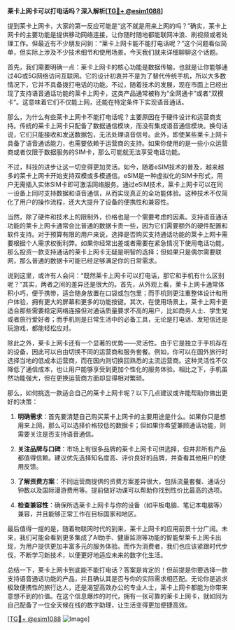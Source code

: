 **莱卡上网卡可以打电话吗？深入解析[[TG💪+ @esim1088](https://t.me/s/esim1088)]**

提到莱卡上网卡，大家的第一反应可能是“这不就是用来上网的吗？”确实，莱卡上网卡的主要功能是提供移动网络连接，让你随时随地都能联网冲浪、刷视频或者处理工作。但最近有不少朋友问到：“莱卡上网卡能不能打电话呢？”这个问题看似简单，但实际上涉及不少技术细节和使用场景。今天我们就来详细聊聊这个话题。

首先，我们需要明确一点：莱卡上网卡的核心功能是数据传输，也就是让你能够通过4G或5G网络访问互联网。它的设计初衷并不是为了替代传统手机，所以大多数情况下，它并不具备拨打电话的功能。不过，随着技术的发展，现在市面上已经出现了支持语音通话功能的莱卡上网卡，这类产品通常被称为“全网通卡”或者“双模卡”。这意味着它们不仅能上网，还能在特定条件下实现语音通话。

那么，为什么有些莱卡上网卡不能打电话呢？主要原因在于硬件设计和运营商支持。传统的莱卡上网卡只配备了数据通信模块，而没有集成语音通信模块。换句话说，它们只能接收和发送数据包，无法处理语音信号。此外，即使某些莱卡上网卡具备了语音通话能力，也需要依赖于运营商的支持。如果你使用的是一些小众运营商或者仅限于数据服务的SIM卡，那么可能就无法享受电话功能。

不过，科技的进步让这一切变得更加灵活。如今，随着eSIM技术的普及，越来越多的莱卡上网卡开始支持双模或多模通信。eSIM是一种虚拟化的SIM卡形式，用户无需插入实体SIM卡即可激活网络服务。通过eSIM技术，莱卡上网卡可以在同一设备上同时支持数据和语音通信，从而实现真正的全功能体验。这种技术不仅简化了用户的操作流程，还大大提升了设备的便携性和兼容性。

当然，除了硬件和技术上的限制外，价格也是一个需要考虑的因素。支持语音通话功能的莱卡上网卡通常会比普通的数据卡贵一些，因为它们需要额外的硬件配置和软件支持。对于预算有限的用户来说，选择是否购买支持通话功能的莱卡上网卡需要根据个人需求权衡利弊。如果你经常出差或者需要在紧急情况下使用电话功能，那么投资一款支持通话的莱卡上网卡无疑是明智的选择；但如果只是偶尔需要联网，那么普通的数据卡可能已经足够满足你的日常需求。

说到这里，或许有人会问：“既然莱卡上网卡可以打电话，那它和手机有什么区别呢？”其实，两者之间的差异还是很大的。首先，从外观上看，莱卡上网卡通常体积小巧，便于携带，适合随身放置在口袋或包包里；而手机则更注重整体设计和用户体验，拥有更大的屏幕和更多的功能按键。其次，在使用场景上，莱卡上网卡更适合那些需要稳定网络连接但对通话质量要求不高的用户，比如商务人士、学生党或者旅行爱好者；而手机则是日常生活中的必备工具，无论是打电话、发短信还是玩游戏，都能轻松应对。

除此之外，莱卡上网卡还有一个显著的优势——灵活性。由于它是独立于手机存在的设备，因此可以自由切换不同的运营商和服务套餐。例如，你可以在国外旅行时选择当地的低成本运营商，而在国内则切换回熟悉的主流运营商。这种灵活性不仅降低了通信成本，也让用户能够享受到更加个性化的服务体验。相比之下，手机虽然功能强大，但在更换运营商方面却显得相对繁琐。

那么，如何挑选一款适合自己的莱卡上网卡呢？以下几点建议或许能帮助你做出更好的决策：

1. **明确需求**：首先要清楚自己购买莱卡上网卡的主要用途是什么。如果你只是想用来上网，那么可以选择价格较低的数据卡；但如果你希望兼顾通话功能，则需要关注是否支持语音通信。

2. **关注品牌与口碑**：市场上有很多品牌的莱卡上网卡可供选择，但并非所有产品都值得信赖。建议优先选择知名度高、评价良好的品牌，并查看其他用户的使用反馈。

3. **了解资费方案**：不同运营商提供的资费方案差异很大，包括流量套餐、通话分钟数以及国际漫游费用等。提前做好功课可以帮助你找到性价比最高的选项。

4. **检查兼容性**：确保所选莱卡上网卡与你的设备（如平板电脑、笔记本电脑等）兼容，并且能够正常工作在目标国家和地区。

最后值得一提的是，随着物联网时代的到来，莱卡上网卡的应用前景十分广阔。未来，我们可能会看到更多集成了AI助手、健康监测等功能的智能型莱卡上网卡出现，为用户提供更加丰富多元的服务体验。而作为消费者，我们也应该紧跟时代步伐，不断学习新技术，以便更好地适应未来的数字化生活。

总结一下，莱卡上网卡到底能不能打电话？答案是肯定的！但前提是你要选择一款支持语音通话功能的产品，并且确认其是否与你的实际需求相匹配。无论你是追求极致便携性的旅行达人，还是渴望高效办公的专业人士，莱卡上网卡都能为你带来意想不到的价值。在这个信息爆炸的时代，拥有一张可靠的莱卡上网卡，就如同为自己配备了一位全天候在线的数字助理，让生活变得更加便捷高效。

[[TG💪+ @esim1088](https://t.me/s/esim1088) ![Image](https://i.postimg.cc/4NQfJmqS/Snipaste-2025-05-13-00-14-12.png)]